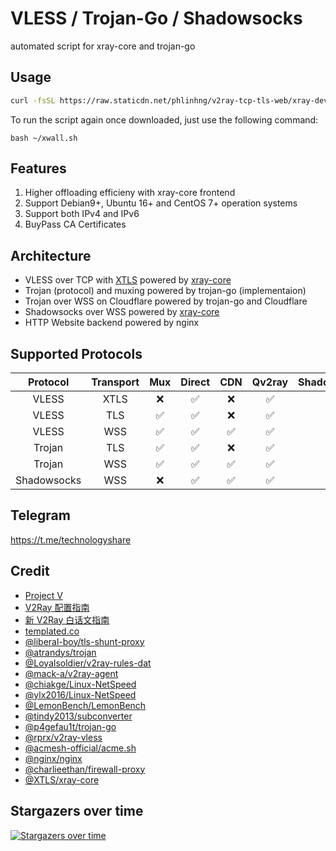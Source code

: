 # VLESS / Trojan-Go / Shadowsocks
automated script for xray-core and trojan-go

## Usage
```sh
curl -fsSL https://raw.staticdn.net/phlinhng/v2ray-tcp-tls-web/xray-dev/src/xwall.sh -o ~/v2gun.sh && bash ~/xwall.sh
```
To run the script again once downloaded, just use the following command:
```
bash ~/xwall.sh
```

## Features
1. Higher offloading efficieny with xray-core frontend
2. Support Debian9+, Ubuntu 16+ and CentOS 7+ operation systems
3. Support both IPv4 and IPv6
4. BuyPass CA Certificates

## Architecture
+ VLESS over TCP with [XTLS](https://github.com/XTLS/Go) powered by [xray-core](https://github.com/XTLS/xray-core)
+ Trojan (protocol) and muxing powered by trojan-go (implementaion)
+ Trojan over WSS on Cloudflare powered by trojan-go and Cloudflare
+ Shadowsocks over WSS powered by [xray-core](https://github.com/XTLS/xray-core)
+ HTTP Website backend powered by nginx

## Supported Protocols
| Protocol | Transport | Mux | Direct | CDN | Qv2ray | Shadowrocket | Clash | v2rayN(G) |
| :---: | :---: | :---: | :---: | :---: | :---: | :---: | :---: | :---: |
| VLESS | XTLS | ❌ | ✅ | ❌ | ✅ | ✅ | ❌ | ✅ |
| VLESS | TLS | ✅ | ✅ | ❌ | ✅ | ✅ | ❌ | ✅ |
| VLESS | WSS | ✅ | ✅ | ✅ | ✅ | ✅ | ❌ | ✅ |
| Trojan | TLS | ✅ | ✅ | ❌ | ✅ | ✅ | ✅ | ✅ |
| Trojan | WSS | ✅ | ✅ | ✅ | ✅ | ✅ | ❌ | ✅ |
| Shadowsocks | WSS | ❌ | ✅ | ✅ | ✅ | ✅ | ✅ | ✅ |

## Telegram
https://t.me/technologyshare

## Credit
+ [Project V](https://www.v2fly.org/)
+ [V2Ray 配置指南](https://toutyrater.github.io/)
+ [新 V2Ray 白话文指南](https://guide.v2fly.org/)
+ [templated.co](https://templated.co)
+ [@liberal-boy/tls-shunt-proxy](https://github.com/liberal-boy/tls-shunt-proxy)
+ [@atrandys/trojan](https://github.com/atrandys/trojan)
+ [@Loyalsoldier/v2ray-rules-dat](https://github.com/Loyalsoldier/v2ray-rules-dat)
+ [@mack-a/v2ray-agent](https://github.com/mack-a/v2ray-agent)
+ [@chiakge/Linux-NetSpeed](https://github.com/chiakge/Linux-NetSpeed)
+ [@ylx2016/Linux-NetSpeed](https://github.com/ylx2016/Linux-NetSpeed)
+ [@LemonBench/LemonBench](https://github.com/LemonBench/LemonBench)
+ [@tindy2013/subconverter](https://github.com/tindy2013/subconverter)
+ [@p4gefau1t/trojan-go](https://github.com/p4gefau1t/trojan-go)
+ [@rprx/v2ray-vless](https://github.com/rprx/v2ray-vless)
+ [@acmesh-official/acme.sh](https://github.com/acmesh-official/acme.sh)
+ [@nginx/nginx](https://github.com/nginx/nginx)
+ [@charlieethan/firewall-proxy](https://github.com/charlieethan/firewall-proxy)
+ [@XTLS/xray-core](https://github.com/XTLS/xray-core)

## Stargazers over time
[![Stargazers over time](https://starchart.cc/phlinhng/v2ray-tcp-tls-web.svg)](https://starchart.cc/phlinhng/v2ray-tcp-tls-web)
